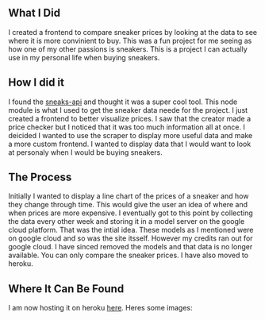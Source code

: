 ## What I Did
I created a frontend to compare sneaker prices by looking at the data to see where it is more convinient to buy. This was a fun project for me seeing as how one of my other passions is sneakers. This is a project I can actually use in my personal life when buying sneakers. 

## How I did it
I found the [sneaks-api](https://www.npmjs.com/package/sneaks-api) and thought it was a super cool tool. This node module is what I used to get the sneaker data neede for the project. I just created a frontend to better visualize prices. I saw that the creator made a price checker but I noticed that it was too much information all at once. I deicided I wanted to use the scraper to display more useful data and make a more custom frontend. I wanted to display data that I would want to look at personaly when I would be buying sneakers.

## The Process
Initially I wanted to display a line chart of the prices of a sneaker and how they change through time. This would give the user an idea of where and when prices are more expensive. I eventually got to this point by collecting the data every other week and storing it in a model server on the google cloud platform. That was the intial idea. These models as I mentioned were on google cloud and so was the site itsself. However my credits ran out for google cloud. I have sinced removed the models and that data is no longer available. You can only compare the sneaker prices. I have also moved to heroku.

## Where It Can Be Found
I am now hosting it on heroku [here](https://sneaker-prices.herokuapp.com/). Heres some images: 

